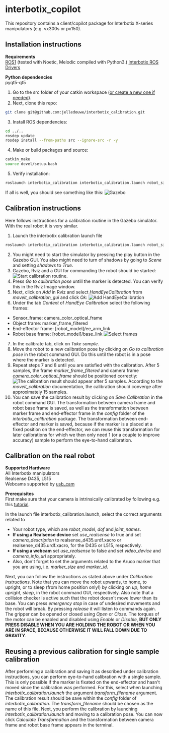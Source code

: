 # interbotix_copilot
This repository contains a client/copilot package for Interbotix X-series manipulators (e.g. vx300s or px150).

## Installation instructions

**Requirements**  
[ROS1](http://wiki.ros.org/noetic/Installation) (tested with Noetic, Melodic compiled with Python3.)
[Interbotix ROS Drivers](https://www.trossenrobotics.com/docs/interbotix_xsarms/ros_interface/index.html)  

**Python dependencies**  
pyqt5-qt5

1. Go to the src folder of your catkin workspace ([or create a new one if needed](http://wiki.ros.org/catkin/Tutorials/create_a_workspace)).
2. Next, clone this repo:
```bash
git clone git@github.com:jelledouwe/interbotix_calibration.git
```
3. Install ROS dependencies:
```bash
cd ../..
rosdep update
rosdep install --from-paths src --ignore-src -r -y
```
4. Make or build packages and source:
```bash
catkin_make
source devel/setup.bash
```
5. Verify installation:
```bash
roslaunch interbotix_calibration interbotix_calibration.launch robot_sim:=true camera_sim:=true
```
If all is well, you should see something like this:
![Gazebo](img/gazebo.jpg)

## Calibration instructions

Here follows instructions for a calibration routine in the Gazebo simulator.
With the real robot it is very similar.

1. Launch the interbotix calibration launch file
```bash
roslaunch interbotix_calibration interbotix_calibration.launch robot_sim:=true camera_sim:=true
```
2. You might need to start the simulator by pressing the play button in the Gazebo GUI.
You also might need to turn of shadows by going to *Scene* and setting *shadows* to *True*.
3. Gazebo, Rviz and a GUI for commanding the robot should be started:
![Start calibration routine.](img/cal_1.png)
4. Press *Go to calibration pose* untill the marker is detected.
You can verify this in the Rviz Image window.
5. Next, click on *Add* in Rviz and select *HandEyeCalibration* from *moveit_calibration_gui* and click *Ok*:
![Add HandEyeCalibration](img/cal_2.png)
6. Under the tab *Context* of  *HandEye Calibration* select the following frames:
  - Sensor_frame: camera_color_optical_frame
  - Object frame: marker_frame_filtered
  - End-effector frame: [robot_model]/ee_arm_link
  - Robot base frame: [robot_model]/base_link
![Select frames](img/cal_3.png)
7. In the calibrate tab, click on *Take sample*.
8. Move the robot to a new calibration pose by clicking on *Go to calibration pose* in the robot command GUI.
Do this until the robot is in a pose where the marker is detected.
9. Repeat steps 7 and 8 until you are satisfied with the calibration.
After 5 samples, the frame *marker_frame_filtered* and camera frame *camera_color_optical_frame* should be positioned correctly:
![The calibration result should appear after 5 samples.](img/cal_4.png)
According to the *moveit_calibration* documentation, the calibration should converge after approximately 15 samples.
10. You can save the calibration result by clicking on *Save Calibration* in the robot command GUI.
The transformation between camera frame and robot base frame is saved, as well as the transformation between marker frame and end-effector frame in the *config* folder of the *interbotix_calibration* package.
The transformation between end-effector and marker is saved, because if the marker is a placed at a fixed position on the end-effector, we can reuse this transformation for later calibrations for which we then only need 1 (or a couple to improve accuracy) sample to perform the eye-to-hand calibration.

## Calibration on the real robot

**Supported Hardware**  
All Interbotix manipulators  
Realsense D435, L515  
Webcams supported by [usb_cam](http://wiki.ros.org/usb_cam)

**Prerequisites**  
First make sure that your camera is intrinsically calibrated by following e.g. this [tutorial](http://wiki.ros.org/camera_calibration/Tutorials/MonocularCalibration).


In the launch file interbotix_calibration.launch, select the correct arguments related to
- Your robot type, which are *robot_model*, *dof* and *joint_names*.  
- **If using a Realsense device** set *use_realsense* to true and set *camera_description* to realsense_d435.urdf.xacro or realsense_d435.urdf.xacro, for the D435 or L515, respectively.
- **If using a webcam** set *use_realsense* to false and set *video_device* and *camera_info_url* appropriately.
- Also, don't forget to set the arguments related to the Aruco marker that you are using, i.e. *marker_size* and *marker_id*.

Next, you can follow the instructions as stated above under *Calibration instructions*.
Note that you can move the robot upwards, to home, to upright, or to sleep (from home position only!) by clicking on *up*, *home* *upright*, *sleep*, in the robot command GUI, respectively.
Also note that a collision checker is active such that the robot doesn't move lower than its base.
You can press *emergency stop* in case of undesired movements and the robot will break.
By pressing *release* it will listen to commands again.
The gripper can be opened or closed using *Open* or *Close*.
The torques of the motor can be enabled and disabled using *Enable* or *Disable*, **BUT ONLY PRESS DISABLE WHEN YOU ARE HOLDING THE ROBOT OR WHEN YOU ARE IN SPACE, BECAUSE OTHERWISE IT WILL FALL DOWN DUE TO GRAVITY**.

## Reusing a previous calibration for single sample calibration

After performing a calibration and saving it as described under calibration instructions, you can perform eye-to-hand calibration with a single sample.
This is only possible if the marker is fixated on the end-effector and hasn't moved since the calibration was performed.
For this, select when launching *interbotix_calibration.launch* the argument *transform_filename* argument.
The calibration result should be save within the *config* folder of *interbotix_calibration*.
The *transform_filename* should be chosen as the name of this file.
Next, you perform the calibration by launching *interbotix_calibration.launch* and moving to a calibration pose.
You can now click *Calculate Transformation* and the transformation between camera frame and robot base frame appears in the terminal.
